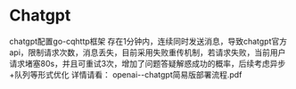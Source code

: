 # Chatgpt
chatgpt配置go-cqhttp框架
存在1分钟内，连续同时发送消息，导致chatgpt官方api，限制请求次数，消息丢失，目前采用失败重传机制，若请求失败，当前用户请求堵塞80s，并且可重试3次，增加了问题答疑解惑成功的概率，后续考虑异步+队列等形式优化
详情请看： openai--chatgpt简易版部署流程.pdf
